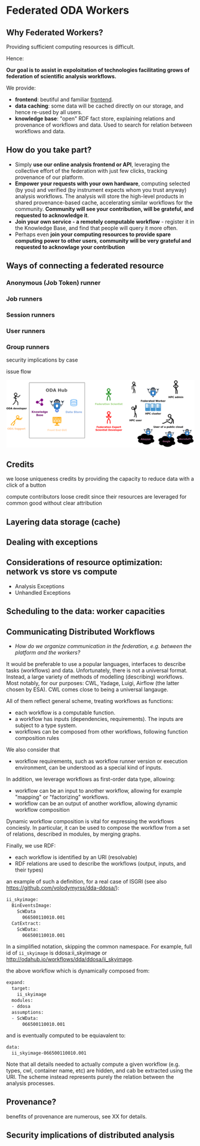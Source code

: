 # Federated ODA Workers

## Why Federated Workers?

Providing sufficient computing resources is difficult.

Hence:

**Our goal is to assist in expoloitation of technologies facilitating grows of federation of scientific analysis workflows.**

We provide:

* **frontend**: beutiful and familiar [frontend](https://www.astro.unige.ch/cdci/astrooda_/).
* **data caching**: some data will be cached directly on our storage, and hence re-used by all users.
* **knowledge base**: "open" RDF fact store, explaining relations and provenance of workflows and data. Used to search for relation between workflows and data.

## How do you take part?

* Simply **use our online analysis frontend or API**, leveraging the collective effort of the federation with just few clicks, tracking provenance of our platform.
* **Empower your requests with your own hardware**, computing selected (by you) and verified (by instrument expects whom you trust anyway) analysis workflows. The analysis will store the high-level products in shared provenance-based cache, accelerating similar workflows for the community. **Community will see your contribution, will be grateful, and requested to acknowledge it**.
* **Join your own service - a remotely computable workflow** - register it in the Knowledge Base, and find that people will query it more often.
* Perhaps even **join your computing resources to provide spare computing power to other users**, **community will be very grateful and requested to acknowlage your contribution**

## Ways of connecting a federated resource

### Anonymous (Job Token) runner

### Job runners

### Session runners

### User runners

### Group runners

security implications by case

issue flow

![Diagram](Diagram.png)


## Credits

we loose uniqueness credits by providing the capacity to reduce data with a click of a button

compute contributors loose credit since their resources are leveraged for common good without clear attribution

## Layering data storage (cache)

## Dealing with exceptions

## Considerations of resource optimization: network vs store vs compute

* Analysis Exceptions
* Unhandled Exceptions

## Scheduling to the data: worker capacities

## Communicating Distributed Workflows

* *How do we organize communication in the federation, e.g. between the platform and the workers?*

It would be preferable to use a popular languages, interfaces to describe tasks (workflows) and data.  Unfortunately, there is not a universal format. 
Instead, a large variety of methods of modelling (describing) workflows. Most notably, for our purposes: CWL, Yadage, Luigi, Airflow (the latter chosen by ESA).
CWL comes close to being a universal langauge.

All of them reflect general scheme, treating workflows as functions:

* each workflow is a computable function. 
* a workflow has inputs (dependencies, requirements). The inputs are subject to a type system. 
* workflows can be composed from other workflows, following function composition rules

We also consider that

* workflow requirements, such as workflow runner version or execution environment, can be understood as a special kind of inputs.

In addition, we leverage workflows as first-order data type, allowing:

* workflow can be an input to another workflow, allowing for example "mapping" or "factorizing" workflows.
* workflow can be an output of another workflow, allowing dynamic workflow composition

Dynamic workflow composition is vital for expressing the workflows conciesly. In particular, it can be used to compose the workflow from a set of relations, described in modules, by merging graphs. 

Finally, we use RDF:

* each workflow is identified by an URI (resolvable)
* RDF relations are used to describe the workflows (output, inputs, and their types)

an example of such a definition, for a real case of ISGRI (see also https://github.com/volodymyrss/dda-ddosa/):

```
ii_skyimage:
  BinEventsImage:
    ScWData
      066500110010.001  
  CatExtract:
    ScWData:
      066500110010.001  
```
In a simplified notation, skipping the common namespace. For example, full id of `ii_skyimage` is ddosa:ii_skyimage or http://odahub.io/workflows/dda/ddosa/ii_skyimage. 

the above workflow which is dynamically composed from:

```
expand:
  target:
    ii_skyimage
  modules:  
  - ddosa
  assumptions:
  - ScWData:
      066500110010.001  
```

and is eventually computed to be equiavalent to:

```
data:
  ii_skyimage-066500110010.001
```

Note that all details needed to actually compute a given workflow (e.g. types, cwl, container name, etc) are hidden, and cab be extracted using the URI. The scheme instead represents purely the relation between the analysis processes.



## Provenance?

benefits of provenance are numerous, see XX for details.


## Security implications of distributed analysis
